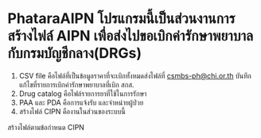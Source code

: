 # PhataraAIPN โปรแกรมนี้เป็นส่วนงานการสร้างไฟล์ AIPN เพื่อส่งไปขอเบิกค่ารักษาพยาบาลกับกรมบัญชีกลาง(DRGs)
1. CSV file คือไฟล์ที่เป็นข้อมูลราคาที่จะเบิกทั้งหมดส่งไฟล์ที่ csmbs-ph@chi.or.th บันทึกแก้ไขที่รายการเบิกค่ารักษาพยาบาลที่เบิก สกส.
2. Drug catalog คือไฟล์รายการยาที่ใช้ในการรักษา
3. PAA และ PDA คือการแจ้งรับ และจำหน่ายผู้ป่วย
4. สร้างไฟล์ CIPN คืองานในส่วนของระบบนี้

สร้างไฟล์ตามข้อกำหนด CIPN
